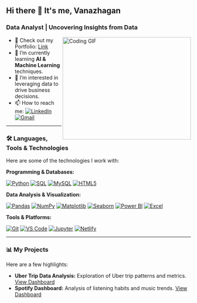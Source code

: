 ## Hi there 👋 It's me, Vanazhagan

### Data Analyst | Uncovering Insights from Data

<img align="right" width="350" height="280" src="https://i.pinimg.com/originals/47/f0/34/47f0342cec72b800463bf003eac1257e.gif" alt="Coding GIF">

- 🔭 Check out my Portfolio: [Link](https://vanazhagan-profile-hub.netlify.app/)
- 🌱 I’m currently learning **AI & Machine Learning** techniques.
- 🤔 I’m interested in leveraging data to drive business decisions.
- 📫 How to reach me:
  [![LinkedIn](https://img.shields.io/badge/LinkedIn-0077B5?style=for-the-badge&logo=linkedin&logoColor=white)](https://linkedin.com/in/vanazhagan)
  [![Gmail](https://img.shields.io/badge/Gmail-D14836?style=for-the-badge&logo=gmail&logoColor=white)](mailto:your.email@example.com) <!-- ***** REPLACE with your actual email ***** -->

---

### 🛠️ Languages, Tools & Technologies

Here are some of the technologies I work with:

**Programming & Databases:**
<p>
  <a href="#"><img alt="Python" src="https://img.shields.io/badge/Python-3776AB?style=for-the-badge&logo=python&logoColor=white"></a>
  <a href="#"><img alt="SQL" src="https://img.shields.io/badge/SQL-025E8C?style=for-the-badge&logo=postgresql&logoColor=white"></a> <!-- Using PostgreSQL logo as a stand-in for SQL -->
  <a href="#"><img alt="MySQL" src="https://img.shields.io/badge/MySQL-4479A1?style=for-the-badge&logo=mysql&logoColor=white"></a>
  <a href="#"><img alt="HTML5" src="https://img.shields.io/badge/HTML5-E34F26?style=for-the-badge&logo=html5&logoColor=white"></a>
  <!-- <a href="#"><img alt="C Programming" src="https://img.shields.io/badge/C-00599C?style=for-the-badge&logo=c&logoColor=white"></a> --> <!-- Add back if C is a key skill for you -->
  <!-- Add other relevant languages/databases like R, NoSQL etc. if applicable -->
</p>

**Data Analysis & Visualization:**
<p>
  <a href="#"><img alt="Pandas" src="https://img.shields.io/badge/Pandas-150458?style=for-the-badge&logo=pandas&logoColor=white"></a>
  <a href="#"><img alt="NumPy" src="https://img.shields.io/badge/NumPy-013243?style=for-the-badge&logo=numpy&logoColor=white"></a>
  <a href="#"><img alt="Matplotlib" src="https://img.shields.io/badge/Matplotlib-%23ffffff.svg?style=for-the-badge&logo=Matplotlib&logoColor=black"></a>
  <a href="#"><img alt="Seaborn" src="https://img.shields.io/badge/Seaborn-3776AB?style=for-the-badge&logo=seaborn&logoColor=white"></a> <!-- Check logo availability if needed -->
  <a href="#"><img alt="Power BI" src="https://img.shields.io/badge/Power%20BI-F2C811?style=for-the-badge&logo=powerbi&logoColor=black"></a>
  <a href="#"><img alt="Excel" src="https://img.shields.io/badge/Microsoft_Excel-217346?style=for-the-badge&logo=microsoft-excel&logoColor=white"></a>
  <!-- Add others like Scikit-learn, TensorFlow, Keras, Tableau, etc. if you use them -->
</p>

**Tools & Platforms:**
<p>
  <a href="#"><img alt="Git" src="https://img.shields.io/badge/Git-F05032?style=for-the-badge&logo=git&logoColor=white"></a>
  <a href="#"><img alt="VS Code" src="https://img.shields.io/badge/VS_Code-007ACC?style=for-the-badge&logo=visual-studio-code&logoColor=white"></a>
  <a href="#"><img alt="Jupyter" src="https://img.shields.io/badge/Jupyter-F37626?style=for-the-badge&logo=Jupyter&logoColor=white"></a>
  <a href="#"><img alt="Netlify" src="https://img.shields.io/badge/Netlify-00C7B7?style=for-the-badge&logo=netlify&logoColor=white"></a>
  <!-- Add other tools like Docker, AWS/Azure/GCP services, etc. -->
</p>

---

### 📊 My Projects

Here are a few highlights:

*   **Uber Trip Data Analysis:** Exploration of Uber trip patterns and metrics. [View Dashboard](https://app.powerbi.com/view?r=eyJrIjoiOTEyYTY4YTItMDU4YS00YzI1LWEwYmItZmJjOTc5MjIyZjEyIiwidCI6IjNlYzJhODA4LTI3MGYtNGFiZi05Y2Y4LWU1MWVhMzZkZTg2NiJ9)
*   **Spotify Dashboard:** Analysis of listening habits and music trends. [View Dashboard](https://app.powerbi.com/view?r=eyJrIjoiY2I3YzQ3OGItMTI4ZC00MGNmLTgwOTUtZmU5ZDM2ZGVkZjg2IiwidCI6IjNlYzJhODA4LTI3MGYtNGFiZi05Y2Y4LWU1MWVhMzZkZTg2NiJ9)










